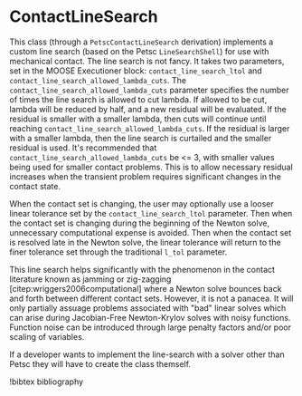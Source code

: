 # ContactLineSearch

This class (through a `PetscContactLineSearch` derivation) implements a custom
line search (based on the Petsc `LineSearchShell`) for use with mechanical
contact. The line search is not fancy. It takes two parameters, set in the MOOSE
Executioner block: `contact_line_search_ltol` and
`contact_line_search_allowed_lambda_cuts`. The
`contact_line_search_allowed_lambda_cuts` parameter specifies the number of
times the line search is allowed to cut lambda. If allowed to be cut, lambda
will be reduced by half, and a new residual will be evaluated. If the residual
is smaller with a smaller lambda, then cuts will continue until reaching
`contact_line_search_allowed_lambda_cuts`. If the residual is larger with a
smaller lambda, then the line search is curtailed and the smaller residual is
used. It's recommended that `contact_line_search_allowed_lambda_cuts` be <= 3,
with smaller values being used for smaller contact problems. This is to allow
necessary residual increases when the transient problem requires significant
changes in the contact state.

When the contact set is changing, the user may optionally use a looser linear tolerance set by
the `contact_line_search_ltol` parameter. Then when the contact set is changing during the
beginning of the Newton solve, unnecessary computational expense is avoided. Then when the
contact set is resolved late in the Newton solve, the linear tolerance will return to the finer
tolerance set through the traditional `l_tol` parameter.

This line search helps significantly with the phenomenon in the contact
literature known as jamming or zig-zagging [citep:wriggers2006computational]
where a Newton solve bounces back and forth between
different contact sets. However, it is not a panacea. It will only partially
assuage problems associated with "bad" linear solves which can arise during
Jacobian-Free Newton-Krylov solves with noisy functions. Function noise can be
introduced through large penalty factors and/or poor scaling of variables.

If a developer wants to implement the line-search with a solver other than Petsc
they will have to create the class themself.

!bibtex bibliography
